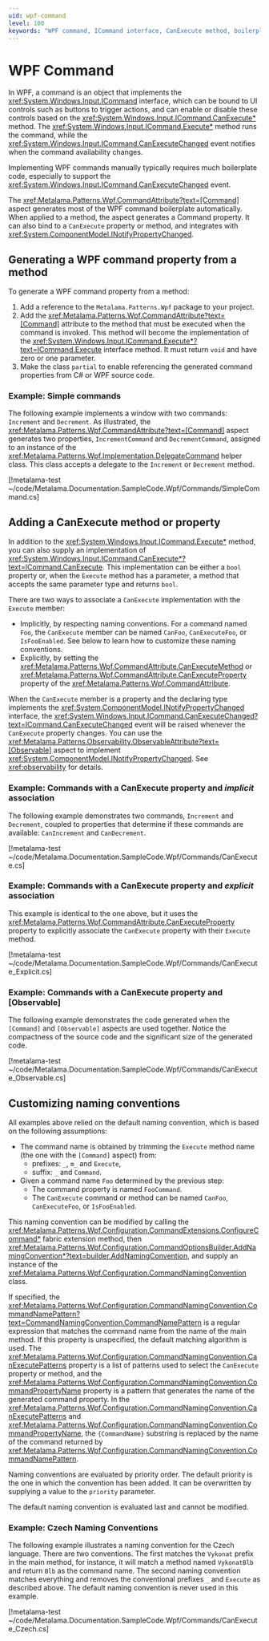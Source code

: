```yaml
---
uid: wpf-command
level: 100
keywords: "WPF command, ICommand interface, CanExecute method, boilerplate code, Metalama.Patterns.Wpf.CommandAttribute, ICommand.Execute method, INotifyPropertyChanged, CanExecuteChanged event, DelegateCommand class, Metalama"
---
```


# WPF Command

In WPF, a command is an object that implements the <xref:System.Windows.Input.ICommand> interface, which can be bound to UI controls such as buttons to trigger actions, and can enable or disable these controls based on the <xref:System.Windows.Input.ICommand.CanExecute*> method. The <xref:System.Windows.Input.ICommand.Execute*> method runs the command, while the <xref:System.Windows.Input.ICommand.CanExecuteChanged> event notifies when the command availability changes.

Implementing WPF commands manually typically requires much boilerplate code, especially to support the <xref:System.Windows.Input.ICommand.CanExecuteChanged> event. 

The <xref:Metalama.Patterns.Wpf.CommandAttribute?text=[Command]> aspect generates most of the WPF command boilerplate automatically. When applied to a method, the aspect generates a  Command property. It can also bind to a `CanExecute` property or method, and integrates with <xref:System.ComponentModel.INotifyPropertyChanged>.

## Generating a WPF command property from a method

To generate a WPF command property from a method:

1. Add a reference to the `Metalama.Patterns.Wpf` package to your project.
2. Add the <xref:Metalama.Patterns.Wpf.CommandAttribute?text=[Command]> attribute to the method that must be executed when the command is invoked. This method will become the implementation of the <xref:System.Windows.Input.ICommand.Execute*?text=ICommand.Execute> interface method. It must return `void` and have zero or one parameter.
3. Make the class `partial` to enable referencing the generated command properties from C# or WPF source code.

### Example: Simple commands

The following example implements a window with two commands: `Increment` and `Decrement`. As illustrated, the <xref:Metalama.Patterns.Wpf.CommandAttribute?text=[Command]> aspect generates two properties, `IncrementCommand` and `DecrementCommand`, assigned to an instance of the <xref:Metalama.Patterns.Wpf.Implementation.DelegateCommand> helper class. This class accepts a delegate to the `Increment` or `Decrement` method.

[!metalama-test ~/code/Metalama.Documentation.SampleCode.Wpf/Commands/SimpleCommand.cs]

## Adding a CanExecute method or property

In addition to the <xref:System.Windows.Input.ICommand.Execute*> method, you can also supply an implementation of <xref:System.Windows.Input.ICommand.CanExecute*?text=ICommand.CanExecute>. This implementation can be either a `bool` property or, when the `Execute` method has a parameter, a method that accepts the same parameter type and returns `bool`.

There are two ways to associate a `CanExecute` implementation with the `Execute` member:

* Implicitly, by respecting naming conventions. For a command named `Foo`, the `CanExecute` member can be named `CanFoo`, `CanExecuteFoo`, or `IsFooEnabled`. See below to learn how to customize these naming conventions.
* Explicitly, by setting the <xref:Metalama.Patterns.Wpf.CommandAttribute.CanExecuteMethod> or <xref:Metalama.Patterns.Wpf.CommandAttribute.CanExecuteProperty> property of the <xref:Metalama.Patterns.Wpf.CommandAttribute>.

When the `CanExecute` member is a property and the declaring type implements the <xref:System.ComponentModel.INotifyPropertyChanged> interface, the <xref:System.Windows.Input.ICommand.CanExecuteChanged?text=ICommand.CanExecuteChanged> event will be raised whenever the `CanExecute` property changes. You can use the <xref:Metalama.Patterns.Observability.ObservableAttribute?text=[Observable]> aspect to implement <xref:System.ComponentModel.INotifyPropertyChanged>. See <xref:observability> for details.

### Example: Commands with a CanExecute property and _implicit_ association

The following example demonstrates two commands, `Increment` and `Decrement`, coupled to properties that determine if these commands are available: `CanIncrement` and `CanDecrement`.

[!metalama-test ~/code/Metalama.Documentation.SampleCode.Wpf/Commands/CanExecute.cs]

### Example: Commands with a CanExecute property and _explicit_ association

This example is identical to the one above, but it uses the <xref:Metalama.Patterns.Wpf.CommandAttribute.CanExecuteProperty> property to explicitly associate the `CanExecute` property with their `Execute` method.

[!metalama-test ~/code/Metalama.Documentation.SampleCode.Wpf/Commands/CanExecute_Explicit.cs]

### Example: Commands with a CanExecute property and [Observable]

The following example demonstrates the code generated when the `[Command]` and `[Observable]` aspects are used together. Notice the compactness of the source code and the significant size of the generated code.

[!metalama-test ~/code/Metalama.Documentation.SampleCode.Wpf/Commands/CanExecute_Observable.cs]

## Customizing naming conventions

All examples above relied on the default naming convention, which is based on the following assumptions:
* The command name is obtained by trimming the `Execute` method name (the one with the `[Command]` aspect) from:
    * prefixes: `_`, `m_` and `Execute`,
    * suffix: `_` and `Command`.
* Given a command name `Foo` determined by the previous step:
    * The command property is named `FooCommand`.
    * The `CanExecute` command or method can be named `CanFoo`, `CanExecuteFoo`, or `IsFooEnabled`.

This naming convention can be modified by calling the <xref:Metalama.Patterns.Wpf.Configuration.CommandExtensions.ConfigureCommand*> fabric extension method, then <xref:Metalama.Patterns.Wpf.Configuration.CommandOptionsBuilder.AddNamingConvention*?text=builder.AddNamingConvention>, and supply an instance of the <xref:Metalama.Patterns.Wpf.Configuration.CommandNamingConvention> class.

If specified, the <xref:Metalama.Patterns.Wpf.Configuration.CommandNamingConvention.CommandNamePattern?text=CommandNamingConvention.CommandNamePattern> is a regular expression that matches the command name from the name of the main method. If this property is unspecified, the default matching algorithm is used. The <xref:Metalama.Patterns.Wpf.Configuration.CommandNamingConvention.CanExecutePatterns> property is a list of patterns used to select the `CanExecute` property or method, and the <xref:Metalama.Patterns.Wpf.Configuration.CommandNamingConvention.CommandPropertyName> property is a pattern that generates the name of the generated command property. In the <xref:Metalama.Patterns.Wpf.Configuration.CommandNamingConvention.CanExecutePatterns> and <xref:Metalama.Patterns.Wpf.Configuration.CommandNamingConvention.CommandPropertyName>, the `{CommandName}` substring is replaced by the name of the command returned by <xref:Metalama.Patterns.Wpf.Configuration.CommandNamingConvention.CommandNamePattern>.

Naming conventions are evaluated by priority order. The default priority is the one in which the convention has been added. It can be overwritten by supplying a value to the `priority` parameter.

The default naming convention is evaluated last and cannot be modified.

### Example: Czech Naming Conventions

The following example illustrates a naming convention for the Czech language. There are two conventions. The first matches the `Vykonat` prefix in the main method, for instance, it will match a method named `VykonatBlb` and return `Blb` as the command name. The second naming convention matches everything and removes the conventional prefixes `_` and `Execute` as described above. The default naming convention is never used in this example.

[!metalama-test ~/code/Metalama.Documentation.SampleCode.Wpf/Commands/CanExecute_Czech.cs]


